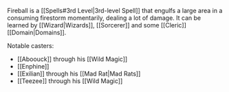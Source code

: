 Fireball is a [[Spells#3rd Level|3rd-level Spell]] that engulfs a large area in a consuming firestorm momentarily, dealing a lot of damage. It can be learned by [[Wizard|Wizards]], [[Sorcerer]] and some [[Cleric]] [[Domain|Domains]].

Notable casters:
* [[Aboouck]] through his [[Wild Magic]]
* [[Enphine]]
* [[Exilian]] through his [[Mad Rat|Mad Rats]]
* [[Teezee]] through his [[Wild Magic]]